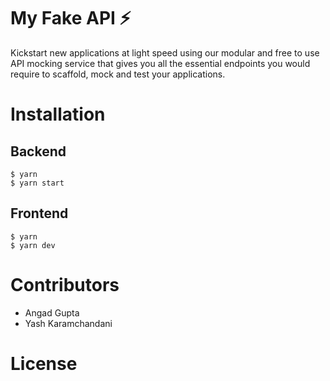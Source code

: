 # My Fake API ⚡️

Kickstart new applications at light speed using our modular and free to use API mocking service that gives you all the essential endpoints you would require to scaffold, mock and test your applications.

# Installation

## Backend

```
$ yarn 
$ yarn start
```

## Frontend

```
$ yarn 
$ yarn dev
```

# Contributors

- Angad Gupta 
- Yash Karamchandani 

# License

[license]: /LICENSE
